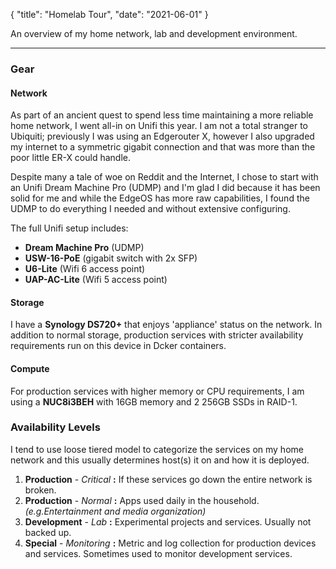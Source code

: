 {
    "title": "Homelab Tour",
    "date": "2021-06-01"
}


An overview of my home network, lab and development environment.

---

### Gear

#### Network

As part of an ancient quest to spend less time maintaining a more reliable home network, I went all-in on Unifi this year. I am not a total stranger to Ubiquiti; previously I was using an Edgerouter X, however I also upgraded my internet to a symmetric gigabit connection and that was more than the poor little ER-X could handle.  

Despite many a tale of woe on Reddit and the Internet, I chose to start with an Unifi Dream Machine Pro (UDMP) and I'm glad I did because it has been solid for me and while the EdgeOS has more raw capabilities, I found the UDMP to do everything I needed and without extensive configuring.

The full Unifi setup includes: 
- __Dream Machine Pro__ (UDMP)
- __USW-16-PoE__ (gigabit switch with 2x SFP)
- __U6-Lite__ (Wifi 6 access point)
- __UAP-AC-Lite__ (Wifi 5 access point)

#### Storage

I have a __Synology DS720+__ that enjoys 'appliance' status on the network. In addition to normal storage, production services with stricter availability requirements run on this device in Dcker containers.

#### Compute

For production services with higher memory or CPU requirements, I am using a __NUC8i3BEH__ with 16GB memory and 2 256GB SSDs in RAID-1.

### Availability Levels

I tend to use loose tiered model to categorize the services on my home network and this usually determines host(s) it
on and how it is deployed.  
1. __Production__ - *Critical* __:__ If these services go down the entire network is broken.
2. __Production__ - *Normal* __:__ Apps used daily in the household. _(e.g.Entertainment and media organization)_
3. __Development__ - *Lab* __:__ Experimental projects and services. Usually not backed up.
4. __Special__ - *Monitoring* __:__ Metric and log collection for production devices and services. Sometimes used to monitor development services.




